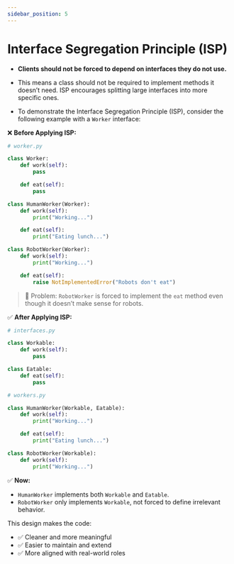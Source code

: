 ```yaml
---
sidebar_position: 5
---
```


# Interface Segregation Principle (ISP)

- **Clients should not be forced to depend on interfaces they do not use.**

- This means a class should not be required to implement methods it doesn’t need. ISP encourages splitting large interfaces into more specific ones.

- To demonstrate the Interface Segregation Principle (ISP), consider the following example with a `Worker` interface:


❌ **Before Applying ISP:**

```python
# worker.py

class Worker:
    def work(self):
        pass

    def eat(self):
        pass

class HumanWorker(Worker):
    def work(self):
        print("Working...")

    def eat(self):
        print("Eating lunch...")

class RobotWorker(Worker):
    def work(self):
        print("Working...")

    def eat(self):
        raise NotImplementedError("Robots don't eat")
```

> 🔴 Problem: `RobotWorker` is forced to implement the `eat` method even though it doesn’t make sense for robots.


✅ **After Applying ISP:**

```python
# interfaces.py

class Workable:
    def work(self):
        pass

class Eatable:
    def eat(self):
        pass
```

```python
# workers.py

class HumanWorker(Workable, Eatable):
    def work(self):
        print("Working...")

    def eat(self):
        print("Eating lunch...")

class RobotWorker(Workable):
    def work(self):
        print("Working...")
```

✅ **Now:**

- `HumanWorker` implements both `Workable` and `Eatable`.
- `RobotWorker` only implements `Workable`, not forced to define irrelevant behavior.

This design makes the code:
- ✅ Cleaner and more meaningful
- ✅ Easier to maintain and extend
- ✅ More aligned with real-world roles
